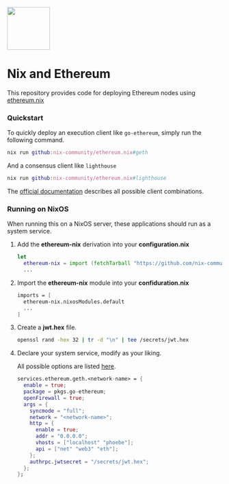 <img src="https://raw.githubusercontent.com/NixOS/nixos-artwork/33856d7837cb8ba76c4fc9e26f91a659066ee31f/logo/nix-snowflake-colours.svg" height="100">

# Nix and Ethereum
This repository provides code for deploying Ethereum nodes using [ethereum.nix](https://github.com/nix-community/ethereum.nix/)

### Quickstart
To quickly deploy an execution client like `go-ethereum`, simply run the following command.

```nix
nix run github:nix-community/ethereum.nix#geth
```

And a consensus client like `lighthouse`

```nix
nix run github:nix-community/ethereum.nix#lighthouse
```

The [official documentation](https://nix-community.github.io/ethereum.nix/nixos/installation) describes all possible client combinations.

### Running on NixOS
When running this on a NixOS server, these applications should run as a system service.

1. Add the **ethereum-nix** derivation into your **configuration.nix**
   ```nix
   let
     ethereum-nix = import (fetchTarball "https://github.com/nix-community/ethereum.nix/archive/main.tar.gz");
     ...
   ```
2. Import the **ethereum-nix** module into your **confiduration.nix**
   ```nix
   imports = [
     ethereum-nix.nixosModules.default
     ...
   ]
   ```
3. Create a **jwt.hex** file.
   ```bash
   openssl rand -hex 32 | tr -d "\n" | tee /secrets/jwt.hex
   ```
5. Declare your system service, modify as your liking. 

    All possible options are listed [here](https://nix-community.github.io/ethereum.nix/nixos/modules/geth/).
    ```nix
    services.ethereum.geth.<network-name> = {
      enable = true;
      package = pkgs.go-ethereum;
      openFirewall = true;
      args = {
        syncmode = "full";
        network = "<network-name>";
        http = {
          enable = true;
          addr = "0.0.0.0";
          vhosts = ["localhost" "phoebe"];
          api = ["net" "web3" "eth"];
        };
        authrpc.jwtsecret = "/secrets/jwt.hex";
      };
    };
    ```
